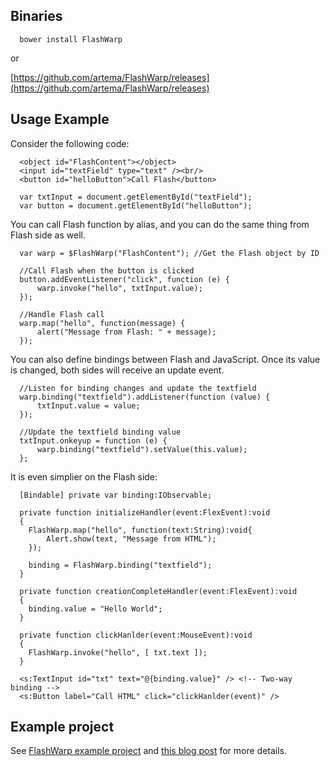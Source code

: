 ## Binaries

      bower install FlashWarp

or

[https://github.com/artema/FlashWarp/releases](https://github.com/artema/FlashWarp/releases)

## Usage Example

Consider the following code:

      <object id="FlashContent"></object>
      <input id="textField" type="text" /><br/>
      <button id="helloButton">Call Flash</button>

      var txtInput = document.getElementById("textField");
      var button = document.getElementById("helloButton");

You can call Flash function by alias, and you can do the same thing from Flash side as well.
      
      var warp = $FlashWarp("FlashContent"); //Get the Flash object by ID
      
      //Call Flash when the button is clicked
      button.addEventListener("click", function (e) {
          warp.invoke("hello", txtInput.value);
      });
      
      //Handle Flash call
      warp.map("hello", function(message) { 
          alert("Message from Flash: " + message);
      });

You can also define bindings between Flash and JavaScript. Once its value is changed, both sides will receive an update event.
      
      //Listen for binding changes and update the textfield
      warp.binding("textfield").addListener(function (value) {
          txtInput.value = value;
      });
      
      //Update the textfield binding value
      txtInput.onkeyup = function (e) {
          warp.binding("textfield").setValue(this.value);
      };

It is even simplier on the Flash side:

      [Bindable] private var binding:IObservable;

      private function initializeHandler(event:FlexEvent):void
      {
      	FlashWarp.map("hello", function(text:String):void{
      		Alert.show(text, "Message from HTML");
      	});
      	
      	binding = FlashWarp.binding("textfield");
      }
      
      private function creationCompleteHandler(event:FlexEvent):void
      {
      	binding.value = "Hello World";
      }		
      
      private function clickHanlder(event:MouseEvent):void
      {
      	FlashWarp.invoke("hello", [ txt.text ]);
      }
      
      <s:TextInput id="txt" text="@{binding.value}" /> <!-- Two-way binding -->
      <s:Button label="Call HTML" click="clickHanlder(event)" />

## Example project

See [FlashWarp example project](https://github.com/artema/flash-warp-example) and [this blog post](http://abashev.com/flashwarp-library/) for more details.
